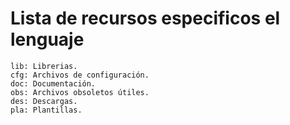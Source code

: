 # Lista de recursos especificos el lenguaje

    lib: Librerias.
    cfg: Archivos de configuración.
    doc: Documentación.
    obs: Archivos obsoletos útiles.
    des: Descargas.
    pla: Plantillas.
